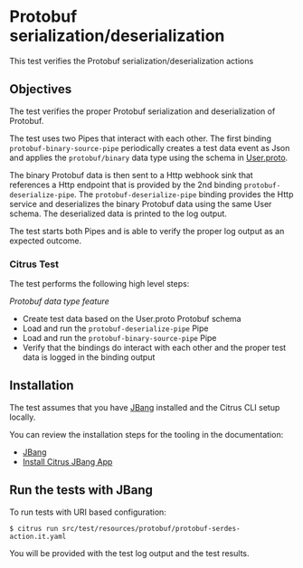 # Protobuf serialization/deserialization

This test verifies the Protobuf serialization/deserialization actions

## Objectives

The test verifies the proper Protobuf serialization and deserialization of Protobuf.

The test uses two Pipes that interact with each other. The first binding `protobuf-binary-source-pipe` periodically creates a test data event as Json and applies the `protobuf/binary` data type using the schema in [User.proto](User.proto). 

The binary Protobuf data is then sent to a Http webhook sink that references a Http endpoint that is provided by the 2nd binding `protobuf-deserialize-pipe`. The `protobuf-deserialize-pipe` binding provides the Http service and deserializes the binary Protobuf data using the same User schema. The deserialized data is printed to the log output.

The test starts both Pipes and is able to verify the proper log output as an expected outcome.

### Citrus Test

The test performs the following high level steps:

*Protobuf data type feature*
- Create test data based on the User.proto Protobuf schema
- Load and run the `protobuf-deserialize-pipe` Pipe
- Load and run the `protobuf-binary-source-pipe` Pipe
- Verify that the bindings do interact with each other and the proper test data is logged in the binding output

## Installation

The test assumes that you have [JBang](https://www.jbang.dev/) installed and the Citrus CLI setup locally.

You can review the installation steps for the tooling in the documentation:

- [JBang](https://www.jbang.dev/documentation/guide/latest/installation.html)
- [Install Citrus JBang App](https://citrusframework.org/citrus/reference/html/index.html#runtime-jbang-install)

## Run the tests with JBang

To run tests with URI based configuration: 

```shell script
$ citrus run src/test/resources/protobuf/protobuf-serdes-action.it.yaml
```

You will be provided with the test log output and the test results.
